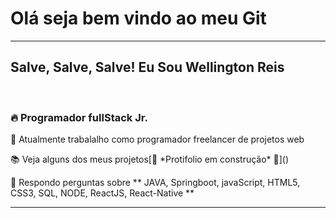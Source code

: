 <h1><strong>Olá seja bem vindo ao meu Git</strong></h1><hr>
<h2>Salve, Salve, Salve! Eu Sou Wellington Reis <img scr="https://raw.githubusercontent.com/kaueMarques/kaueMarques/master/hi.gif" width= "30px"></h2><br>
<h3>🔥 Programador fullStack Jr.</h3>
<p>💼 Atualmente trabalalho como programador freelancer de projetos web </p>
<p>📚 Veja alguns dos meus projetos[🚨 *Protifolio em construção* 🚨]()</p>
<p>🔎 Respondo perguntas sobre ** JAVA, Springboot, javaScript, HTML5, CSS3, SQL, NODE, ReactJS, React-Native ** </p><hr>

<!--
**wellington-reis/wellington-reis** is a ✨ _special_ ✨ repository because its `README.md` (this file) appears on your GitHub profile.

Here are some ideas to get you started:

- 🔭 I’m currently working on ...
- 🌱 I’m currently learning ...
- 👯 I’m looking to collaborate on ...
- 🤔 I’m looking for help with ...
- 💬 Ask me about ...
- 📫 How to reach me: ...
- 😄 Pronouns: ...
- ⚡ Fun fact: ...
-->

